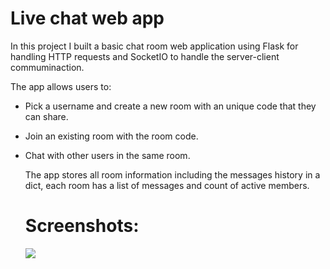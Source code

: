 # Live chat web app
In this project I built a basic chat room web application using Flask for handling HTTP requests and SocketIO to handle the server-client commuminaction.

The app allows users to:

- Pick a username and create a new room with an unique code that they can share.
- Join an existing room with the room code.
- Chat with other users in the same room.

  The app stores all room information including the messages history in a dict, each room has a list of messages and count of active members.

  # Screenshots:

  ![](path/to/image.png)

  
